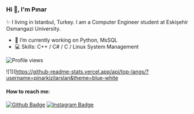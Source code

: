 ### Hi 👋, I'm Pınar

✨ I living in Istanbul, Turkey. I am a Computer Engineer student at Eskişehir Osmangazi University.

- 🌱 I’m currently working on Python, MsSQL
- 💻 Skills: C++ / C# / C / Linux System Management

![Profile views](https://gpvc.arturio.dev/pinarkizilarslan)

![1](https://github-readme-stats.vercel.app/api/top-langs/?username=pinarkizilarslan&theme=blue-white

#### How to reach me:
[![Github Badge](https://img.shields.io/badge/-Github-000?style=quare&labelColor=000&logo=Github&logoColor=white&link=link)](https://github.com/pinarkizilarslan) 
[![Instagram Badge](https://img.shields.io/badge/-Instagram-C13584?style=flat-quare&labelColor=000&logo=instagram&logoColor=white&link=link)](https://www.instagram.com/pinarkzlrsln/) 
